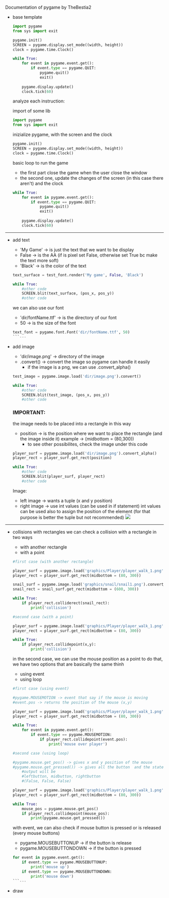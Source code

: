 Documentation of pygame by TheBestia2

- base template
	```Python
	import pygame
	from sys import exit

	pygame.init()
	SCREEN = pygame.display.set_mode((width, height))
	clock = pygame.time.Clock()

	while True:
	    for event in pygame.event.get():
	        if event.type == pygame.QUIT:
	            pygame.quit()
	            exit()
	        
	    pygame.display.update()
	    clock.tick(60)
	```

	analyze each instruction:

	import of some lib
	```Python
	import pygame
	from sys import exit
	```

	inizialize pygame, with the screen and the clock
	```Python
	pygame.init()
	SCREEN = pygame.display.set_mode((width, height))
	clock = pygame.time.Clock()
	```

	basic loop to run the game
	* the first part close the game when the user close the window
	* the second one, update the changes of the screen (in this case there aren't) and the clock
	```Python
	while True:
	    for event in pygame.event.get():
	        if event.type == pygame.QUIT:
	            pygame.quit()
	            exit()
	        
	    pygame.display.update()
	    clock.tick(60)
	```

---
- add text
	* 'My Game' -> is just the text that we want to be display
	* False -> is the AA (if is pixel set False, otherwise set True bc make the text more soft)
	* 'Black' -> is the color of the text
	```Python
	text_surface = test_font.render('My game', False, 'Black')

	while True:
	    #other code
	    SCREEN.blit(text_surface, (pos_x, pos_y))
	    #other code
	```

	we can also use our font
	* 'dir/fontName.ttf' -> is the directory of our font
	* 50 -> is the size of the font
	```Python
	text_font = pygame.font.Font('dir/fontName.ttf', 50)
	```---
- add image
	* 'dir/image.png' -> directory of the image
	* .convert() -> convert the image so pygame can handle it easily
		* if the image is a png, we can use .convert_alpha()
	```Python
	test_image = pygame.image.load('dir/image.png').convert()

	while True:
	    #other code
	    SCREEN.blit(test_image, (pos_x, pos_y))
	    #other code
	```

	### IMPORTANT:
	the image needs to be placed into a rectangle in this way
	* position -> is the position where we want to place the rectangle (and the image inside it) example -> (midbottom = (80,300))
		* to see other possibilites, check the image under this code
	```Python
	player_surf = pygame.image.load('dir/image.png').convert_alpha()
	player_rect = player_surf.get_rect(position)

	while True:
	    #other code
	    SCREEN.blit(player_surf, player_rect)
	    #other code
	```

	Image:
	* left image -> wants a tuple (x and y position)
	* right image -> use int values (can be used in if statement)
	int values can be used also to assign the position of the element (for that purpose is better the tuple but not recommended)
	![](/home/lorenzo/.var/app/io.appflowy.AppFlowy/data/AppFlowy/data/images/9b64af99-8521-44e0-aa43-f600aacf01b0.png)
---
- collisions with rectangles
	we can check a collision with a rectangle in two ways
	* with another rectangle
	* with a point
	```Python
	#first case (with another rectangle)

	player_surf = pygame.image.load('graphics/Player/player_walk_1.png').convert_alpha()
	player_rect = player_surf.get_rect(midbottom = (80, 300))

	snail_surf = pygame.image.load('graphics/snail/snail1.png').convert_alpha()
	snail_rect = snail_surf.get_rect(midbottom = (600, 300))

	while True:
	    if player_rect.colliderect(snail_rect):
	        print('collision')
	```
	```Python
	#second case (with a point)

	player_surf = pygame.image.load('graphics/Player/player_walk_1.png').convert_alpha()
	player_rect = player_surf.get_rect(midbottom = (80, 300))

	while True:
	    if player_rect.collidepoint(x,y):
	        print('collision')
	```

	in the second case, we can use the mouse position as a point
	to do that, we have two options that are basically the same thinh
	* using event
	* using loop
	```Python
	#first case (using event)

	#pygame.MOUSEMOTION -> event that say if the mouse is moving
	#event.pos -> returns the position of the mouse (x,y)

	player_surf = pygame.image.load('graphics/Player/player_walk_1.png').convert_alpha()
	player_rect = player_surf.get_rect(midbottom = (80, 300))

	while True:
	    for event in pygame.event.get():
	        if event.type == pygame.MOUSEMOTION:
	            if player_rect.collidepoint(event.pos):
	                print('mouse over player')
	```
	```Python
	#second case (using loop)

	#pygame.mouse.get_pos() -> gives x and y position of the mouse
	#pygame.mouse.get_pressed()) -> gives all the button  and the state
	    #output will be
	    #leftbutton, midbutton, rightbutton
	    #(False, False, False)

	player_surf = pygame.image.load('graphics/Player/player_walk_1.png').convert_alpha()
	player_rect = player_surf.get_rect(midbottom = (80, 300))

	while True:
	    mouse_pos = pygame.mouse.get_pos()
	    if player_rect.collidepoint(mouse_pos):
	        print(pygame.mouse.get_pressed())
	```

	with event, we can also check if mouse button is pressed or is released (every mouse buttons)
	* pygame.MOUSEBUTTONUP -> if the button is release
	* pygame.MOUSEBUTTONDOWN -> if the button is pressed
	```Python
	for event in pygame.event.get():
	    if event.type == pygame.MOUSEBUTTONUP:
	        print('mouse up')
	    if event.type == pygame.MOUSEBUTTONDOWN:
	        print('mouse down')
	```---
- draw
